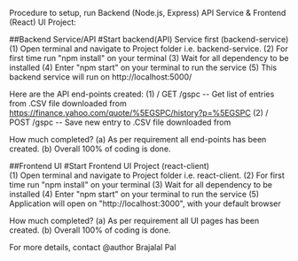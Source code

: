 Procedure to setup, run 
Backend (Node.js, Express) API Service & Frontend (React) UI Project:

##Backend Service/API
#Start backend(API) Service first (backend-service)
(1)	Open terminal and navigate to Project folder i.e. backend-service.
(2)	For first time run "npm install" on your terminal
(3)	Wait for all dependency to be installed
(4)	Enter "npm start" on your terminal to run the service
(5)	This backend service will run on http://localhost:5000/

Here are the API end-points created:
(1)	/ GET	/gspc 	-- Get list of entries from .CSV file downloaded from https://finance.yahoo.com/quote/%5EGSPC/history?p=%5EGSPC
(2)	/ POST	/gspc 	-- Save new entry to .CSV file downloaded from

How much completed? 
(a)	As per requirement all end-points has been created.
(b)	Overall 100% of coding is done.


##Frontend UI
#Start Frontend UI Project (react-client)	
(1)	Open terminal and navigate to Project folder i.e. react-client.
(2)	For first time run "npm install" on your terminal
(3)	Wait for all dependency to be installed
(4)	Enter "npm start" on your terminal to run the service
(5)	Application will open on "http://localhost:3000", with your default browser
	
How much completed? 
(a)	As per requirement all UI pages has been created.
(b)	Overall 100% of coding is done.

For more details, contact @author Brajalal Pal
